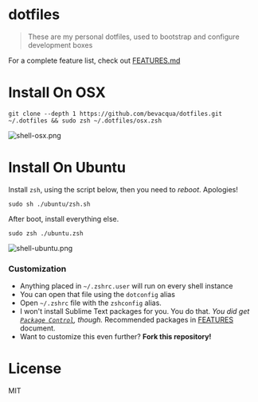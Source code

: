 # dotfiles

> These are my personal dotfiles, used to bootstrap and configure development boxes

For a complete feature list, check out [FEATURES.md][1]

# Install On OSX

```shell
git clone --depth 1 https://github.com/bevacqua/dotfiles.git ~/.dotfiles && sudo zsh ~/.dotfiles/osx.zsh
```

![shell-osx.png][4]

# Install On Ubuntu

Install `zsh`, using the script below, then you need to _reboot_. Apologies!

````shell
sudo sh ./ubuntu/zsh.sh
````

After boot, install everything else.

```shell
sudo zsh ./ubuntu.zsh
```

![shell-ubuntu.png][2]

### Customization

- Anything placed in `~/.zshrc.user` will run on every shell instance
- You can open that file using the `dotconfig` alias
- Open `~/.zshrc` file with the `zshconfig` alias.
- I won't install Sublime Text packages for you. You do that. _You did get [`Package Control`][3], though._ Recommended packages in [FEATURES][1] document.
- Want to customize this even further? **Fork this repository!**

# License

MIT

[1]: FEATURES.md
[2]: https://raw.github.com/bevacqua/dotfiles/master/images/ubuntu.png
[3]: https://sublime.wbond.net/
[4]: https://raw.github.com/bevacqua/dotfiles/master/images/osx.png
